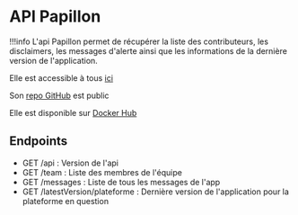 # API Papillon

!!!info 
    L'api Papillon permet de récupérer la liste des contributeurs, les disclaimers, les messages d'alerte ainsi que les informations   de la dernière version de l'application.  

Elle est accessible à tous [ici](https://api.getpapillon.xyz)  

Son [repo GitHub](https://github.com/PapillonApp/PapiAPI) est public

Elle est disponible sur [Docker Hub](https://hub.docker.com/repository/docker/vilerio/papillon-api/general)


## Endpoints 

- GET /api : Version de l'api
- GET /team : Liste des membres de l'équipe
- GET /messages : Liste de tous les messages de l'app
- GET /latestVersion/plateforme : Dernière version de l'application pour la plateforme en question